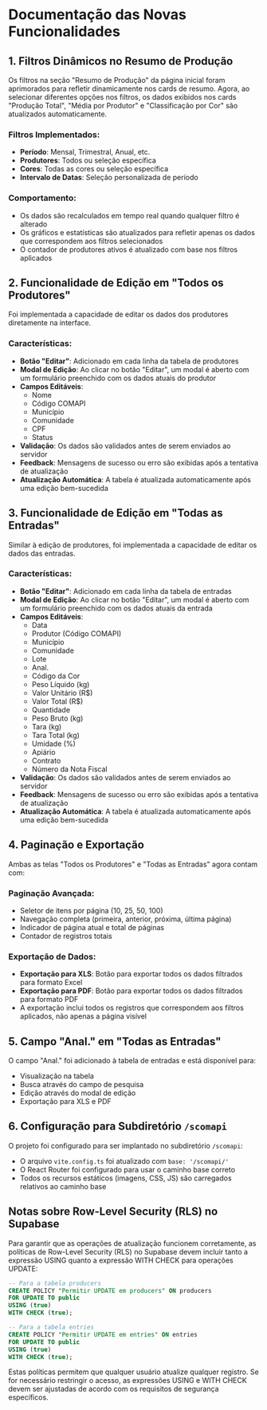 # Documentação das Novas Funcionalidades

## 1. Filtros Dinâmicos no Resumo de Produção

Os filtros na seção "Resumo de Produção" da página inicial foram aprimorados para refletir dinamicamente nos cards de resumo. Agora, ao selecionar diferentes opções nos filtros, os dados exibidos nos cards "Produção Total", "Média por Produtor" e "Classificação por Cor" são atualizados automaticamente.

### Filtros Implementados:
- **Período**: Mensal, Trimestral, Anual, etc.
- **Produtores**: Todos ou seleção específica
- **Cores**: Todas as cores ou seleção específica
- **Intervalo de Datas**: Seleção personalizada de período

### Comportamento:
- Os dados são recalculados em tempo real quando qualquer filtro é alterado
- Os gráficos e estatísticas são atualizados para refletir apenas os dados que correspondem aos filtros selecionados
- O contador de produtores ativos é atualizado com base nos filtros aplicados

## 2. Funcionalidade de Edição em "Todos os Produtores"

Foi implementada a capacidade de editar os dados dos produtores diretamente na interface.

### Características:
- **Botão "Editar"**: Adicionado em cada linha da tabela de produtores
- **Modal de Edição**: Ao clicar no botão "Editar", um modal é aberto com um formulário preenchido com os dados atuais do produtor
- **Campos Editáveis**:
  - Nome
  - Código COMAPI
  - Município
  - Comunidade
  - CPF
  - Status
- **Validação**: Os dados são validados antes de serem enviados ao servidor
- **Feedback**: Mensagens de sucesso ou erro são exibidas após a tentativa de atualização
- **Atualização Automática**: A tabela é atualizada automaticamente após uma edição bem-sucedida

## 3. Funcionalidade de Edição em "Todas as Entradas"

Similar à edição de produtores, foi implementada a capacidade de editar os dados das entradas.

### Características:
- **Botão "Editar"**: Adicionado em cada linha da tabela de entradas
- **Modal de Edição**: Ao clicar no botão "Editar", um modal é aberto com um formulário preenchido com os dados atuais da entrada
- **Campos Editáveis**:
  - Data
  - Produtor (Código COMAPI)
  - Município
  - Comunidade
  - Lote
  - Anal.
  - Código da Cor
  - Peso Líquido (kg)
  - Valor Unitário (R$)
  - Valor Total (R$)
  - Quantidade
  - Peso Bruto (kg)
  - Tara (kg)
  - Tara Total (kg)
  - Umidade (%)
  - Apiário
  - Contrato
  - Número da Nota Fiscal
- **Validação**: Os dados são validados antes de serem enviados ao servidor
- **Feedback**: Mensagens de sucesso ou erro são exibidas após a tentativa de atualização
- **Atualização Automática**: A tabela é atualizada automaticamente após uma edição bem-sucedida

## 4. Paginação e Exportação

Ambas as telas "Todos os Produtores" e "Todas as Entradas" agora contam com:

### Paginação Avançada:
- Seletor de itens por página (10, 25, 50, 100)
- Navegação completa (primeira, anterior, próxima, última página)
- Indicador de página atual e total de páginas
- Contador de registros totais

### Exportação de Dados:
- **Exportação para XLS**: Botão para exportar todos os dados filtrados para formato Excel
- **Exportação para PDF**: Botão para exportar todos os dados filtrados para formato PDF
- A exportação inclui todos os registros que correspondem aos filtros aplicados, não apenas a página visível

## 5. Campo "Anal." em "Todas as Entradas"

O campo "Anal." foi adicionado à tabela de entradas e está disponível para:
- Visualização na tabela
- Busca através do campo de pesquisa
- Edição através do modal de edição
- Exportação para XLS e PDF

## 6. Configuração para Subdiretório `/scomapi`

O projeto foi configurado para ser implantado no subdiretório `/scomapi`:
- O arquivo `vite.config.ts` foi atualizado com `base: '/scomapi/'`
- O React Router foi configurado para usar o caminho base correto
- Todos os recursos estáticos (imagens, CSS, JS) são carregados relativos ao caminho base

## Notas sobre Row-Level Security (RLS) no Supabase

Para garantir que as operações de atualização funcionem corretamente, as políticas de Row-Level Security (RLS) no Supabase devem incluir tanto a expressão USING quanto a expressão WITH CHECK para operações UPDATE:

```sql
-- Para a tabela producers
CREATE POLICY "Permitir UPDATE em producers" ON producers
FOR UPDATE TO public
USING (true)
WITH CHECK (true);

-- Para a tabela entries
CREATE POLICY "Permitir UPDATE em entries" ON entries
FOR UPDATE TO public
USING (true)
WITH CHECK (true);
```

Estas políticas permitem que qualquer usuário atualize qualquer registro. Se for necessário restringir o acesso, as expressões USING e WITH CHECK devem ser ajustadas de acordo com os requisitos de segurança específicos.
